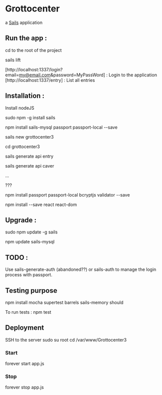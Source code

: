# Grottocenter

a [Sails](http://sailsjs.org) application

## Run the app :

cd to the root of the project

sails lift

[http://localhost:1337/login?email=my@email.com&password=MyPassWord] : Login to the application
[http://localhost:1337/entry] : List all entries

## Installation :

Install nodeJS

sudo npm -g install sails

npm install sails-mysql passport passport-local --save

sails new grottocenter3

cd grottocenter3

sails generate api entry

sails generate api caver

...

???

npm install passport passport-local bcryptjs validator --save

npm install --save react react-dom	

## Upgrade :

sudo npm update -g sails

npm update sails-mysql

## TODO :
Use sails-generate-auth (abandoned??) or sails-auth to manage the login process with passport.

## Testing purpose

npm install mocha supertest barrels sails-memory should

To run tests :
npm test 

## Deployment
SSH to the server
sudo su root
cd /var/www/Grottocenter3
### Start
forever start app.js
### Stop
forever stop app.js
